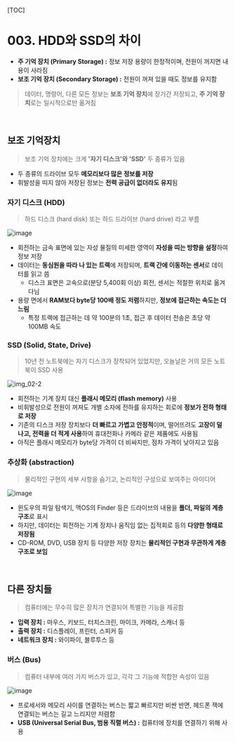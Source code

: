 [TOC]

# 003. HDD와 SSD의 차이

- **주 기억 장치 (Primary Storage) :** 정보 저장 용량이 한정적이며, 전원이 꺼지면 내용이 사라짐
- **보조 기억 장치 (Secondary Storage) :** 전원이 꺼져 있을 때도 정보를 유지함

> 데이터, 명령어, 다른 모든 정보는 **보조 기억 장치**에 장기간 저장되고, **주 기억 장치**로는 일시적으로만 옮겨짐

<br>

## 보조 기억장치

> 보조 기억 장치에는 크게 **'자기 디스크'와 'SSD'** 두 종류가 있음

- 두 종류의 드라이브 모두 **메모리보다 많은 정보를 저장**
- 휘발성을 띠지 않아 저장된 정보는 **전력 공급이 없더라도 유지**됨

### 자기 디스크 (HDD)

> 하드 디스크 (hard disk) 또는 하드 드라이브 (hard drive) 라고 부름

![image](https://user-images.githubusercontent.com/87461594/173168415-6a7e0d8f-3084-4354-8764-00a527274dec.png)

- 회전하는 금속 표면에 있는 자성 물질의 미세한 영역이 **자성을 띠는 방향을 설정**하여 정보 저장
- 데이터는 **동심원을 따라 나 있는 트랙**에 저장되며, **트랙 간에 이동하는 센서**로 데이터를 읽고 씀
  - 디스크 표면은 고속으로(분당 5,400회 이상) 회전, 센서는 적절한 위치로 옮겨다님
- 용량 면에서 **RAM보다 byte당 100배 정도 저렴**하지만, **정보에 접근하는 속도는 더 느림**
  - 특정 트랙에 접근하는 데 약 100분의 1초, 접근 후 데이터 전송은 초당 약 100MB 속도

### SSD (Solid, State, Drive)

> 10년 전 노트북에는 자기 디스크가 장착되어 있었지만, 오늘날은 거의 모든 노트북이 SSD 사용

![img_02-2](https://user-images.githubusercontent.com/87461594/173170398-b716cd15-361b-492f-98d2-6dd425d54408.jpg)

- 회전하는 기계 장치 대신 **플래시 메모리 (flash memory)** 사용
- 비휘발성으로 전원이 꺼져도 개별 소자에 전하를 유지하는 회로에 **정보가 전하 형태로 저장**
- 기존의 디스크 저장 장치보다 **더 빠르고 가볍고 안정적**이며, 떨어뜨려도 **고장이 덜 나고, 전력을 더 적게 사용**하여 휴대전화나 카메라 같은 제품에도 사용됨
- 아직은 플래시 메모리가 byte당 가격이 더 비싸지만, 점차 가격이 낮아지고 있음

### 추상화 (abstraction)

> 물리적인 구현의 세부 사항을 숨기고, 논리적인 구성으로 보여주는 아이디어

![image](https://user-images.githubusercontent.com/87461594/173170337-400487d0-0505-4ff4-976f-b05d061bac04.png)

- 윈도우의 파일 탐색기, 맥OS의 Finder 등은 드라이브의 내용을 **폴더, 파일의 계층 구조**로 표시
- 하지만, 데이터는 회전하는 기계 장치나 움직임 없는 집적회로 등의 **다양한 형태로 저장됨**
- CD-ROM, DVD, USB 장치 등 다양한 저장 장치는 **물리적인 구현과 무관하게 계층 구조로 보임**

<br>

## 다른 장치들

> 컴퓨터에는 무수히 많은 장치가 연결되어 특별한 기능을 제공함

- **입력 장치 :** 마우스, 키보드, 터치스크린, 마이크, 카메라, 스캐너 등
- **출력 장치 :** 디스플레이, 프린터, 스피커 등
- **네트워크 장치 :** 와이파이, 블루투스 등

### 버스 (Bus)

> 컴퓨터 내부에 여러 가지 버스가 있고, 각각 그 기능에 적합한 속성이 있음

![image](https://user-images.githubusercontent.com/87461594/173169096-56d9c8ff-dfc1-437e-8298-b2fa6d010680.png)

- 프로세서와 메모리 사이를 연결하는 버스는 짧고 빠르지만 비싼 반면, 헤드폰 잭에 연결되는 버스는 길고 느리지만 저렴함
- **USB (Universal Serial Bus, 범용 직렬 버스) :** 컴퓨터에 장치를 연결하기 위해 사용

